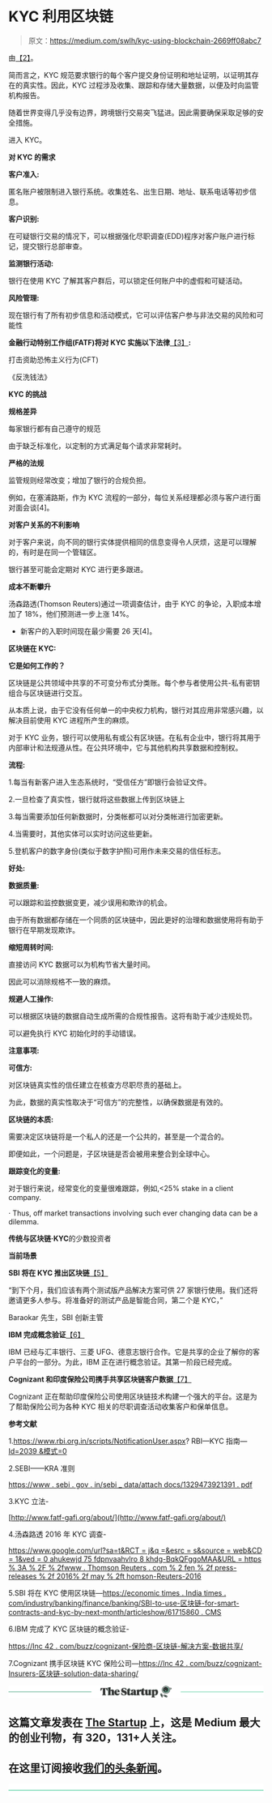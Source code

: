 # KYC 利用区块链

> 原文：<https://medium.com/swlh/kyc-using-blockchain-2669ff08abc7>

由[【2】](https://medium.com/u/85c891b1ddae#_REFERENCES)。

简而言之，KYC 规范要求银行的每个客户提交身份证明和地址证明，以证明其存在的真实性。因此，KYC 过程涉及收集、跟踪和存储大量数据，以便及时向监管机构报告。

随着世界变得几乎没有边界，跨境银行交易突飞猛进。因此需要确保采取足够的安全措施。

进入 KYC。

**对 KYC 的需求**

**客户准入:**

匿名账户被限制进入银行系统。收集姓名、出生日期、地址、联系电话等初步信息。

**客户识别:**

在可疑银行交易的情况下，可以根据强化尽职调查(EDD)程序对客户账户进行标记，提交银行总部审查。

**监测银行活动:**

银行在使用 KYC 了解其客户群后，可以锁定任何账户中的虚假和可疑活动。

**风险管理:**

现在银行有了所有初步信息和活动模式，它可以评估客户参与非法交易的风险和可能性

**金融行动特别工作组(FATF)将对 KYC 实施以下法律**[【3】](#_REFERENCES)**:**

打击资助恐怖主义行为(CFT)

《反洗钱法》

**KYC 的挑战**

**规格差异**

每家银行都有自己遵守的规范

由于缺乏标准化，以定制的方式满足每个请求非常耗时。

**严格的法规**

监管规则经常改变；增加了银行的合规负担。

例如，在塞浦路斯，作为 KYC 流程的一部分，每位关系经理都必须与客户进行面对面会谈[4]。

**对客户关系的不利影响**

对于客户来说，向不同的银行实体提供相同的信息变得令人厌烦，这是可以理解的，有时是在同一个管辖区。

银行甚至可能会定期对 KYC 进行更多跟进。

**成本不断攀升**

汤森路透(Thomson Reuters)通过一项调查估计，由于 KYC 的争论，入职成本增加了 18%，他们预测进一步上涨 14%。

*   新客户的入职时间现在最少需要 26 天[4]。

**区块链在 KYC:**

**它是如何工作的？**

区块链是公共领域中共享的不可变分布式分类账。每个参与者使用公共-私有密钥组合与区块链进行交互。

从本质上说，由于它没有任何单一的中央权力机构，银行对其应用非常感兴趣，以解决目前使用 KYC 进程所产生的麻烦。

对于 KYC 业务，银行可以使用私有或公有区块链。在私有企业中，银行将其用于内部审计和法规遵从性。在公共环境中，它与其他机构共享数据和控制权。

**流程:**

1.每当有新客户进入生态系统时，“受信任方”即银行会验证文件。

2.一旦检查了真实性，银行就将这些数据上传到区块链上

3.每当需要添加任何新数据时，分类帐都可以对分类帐进行加密更新。

4.当需要时，其他实体可以实时访问这些更新。

5.登机客户的数字身份(类似于数字护照)可用作未来交易的信任标志。

**好处:**

**数据质量:**

可以跟踪和监控数据变更，减少误用和欺诈的机会。

由于所有数据都存储在一个同质的区块链中，因此更好的治理和数据使用将有助于银行在早期发现欺诈。

**缩短周转时间:**

直接访问 KYC 数据可以为机构节省大量时间。

因此可以消除规格不一致的麻烦。

**规避人工操作:**

可以根据区块链的数据自动生成所需的合规性报告。这将有助于减少违规处罚。

可以避免执行 KYC 初始化时的手动错误。

**注意事项:**

**可信方:**

对区块链真实性的信任建立在核查方尽职尽责的基础上。

为此，数据的真实性取决于“可信方”的完整性，以确保数据是有效的。

**区块链的本质:**

需要决定区块链将是一个私人的还是一个公共的，甚至是一个混合的。

即便如此，一个问题是，子区块链是否会被用来整合到全球中心。

**跟踪变化的变量:**

对于银行来说，经常变化的变量很难跟踪，例如,<25% stake in a client company.

· Thus, off market transactions involving such ever changing data can be a dilemma.

**传统与区块链·KYC**的少数投资者

**当前场景**

**SBI 将在 KYC 推出区块链**[【5】](#_REFERENCES)

“到下个月，我们应该有两个测试版产品解决方案可供 27 家银行使用。我们还将邀请更多人参与。将准备好的测试产品是智能合同，第二个是 KYC，”

Baraokar 先生，SBI 创新主管

**IBM 完成概念验证**[【6】](#_REFERENCES)

IBM 已经与汇丰银行、三菱 UFG、德意志银行合作。它是共享的企业了解你的客户平台的一部分。为此，IBM 正在进行概念验证。其第一阶段已经完成。

**Cognizant 和印度保险公司携手共享区块链客户数据**[【7】](#_REFERENCES)

Cognizant 正在帮助印度保险公司使用区块链技术构建一个强大的平台。这是为了帮助保险公司为各种 KYC 相关的尽职调查活动收集客户和保单信息。

**参考文献**

1.https://www.rbi.org.in/scripts/NotificationUser.aspx? RBI—KYC 指南— [Id=2039 &模式=0](https://www.rbi.org.in/scripts/NotificationUser.aspx?Id=2039&Mode=0)

2.SEBI——KRA 准则

[https://www . sebi . gov . in/sebi _ data/attach docs/1329473921391 . pdf](https://www.sebi.gov.in/sebi_data/attachdocs/1329473921391.pdf)

3.KYC 立法-

[http://www.fatf-gafi.org/about/](http://www.fatf-gafi.org/about/)

4.汤森路透 2016 年 KYC 调查-

[https://www.google.com/url?sa=t&RCT = j&q =&esrc = s&source = web&CD = 1&ved = 0 ahukewjd 75 fdpnvaahvlro 8 khdg-BqkQFggoMAA&URL = https % 3A % 2F % 2fwww . Thomson Reuters . com % 2 fen % 2f press-releases % 2f 2016% 2f may % 2ft homson-Reuters-2016](https://www.google.com/url?sa=t&rct=j&q=&esrc=s&source=web&cd=1&ved=0ahUKEwjD75fdpNvaAhVLRo8KHdG-BqkQFggoMAA&url=https%3A%2F%2Fwww.thomsonreuters.com%2Fen%2Fpress-releases%2F2016%2Fmay%2Fthomson-reuters-2016-know-your-customer-surveys.html&usg=AOvVaw1ejrLdSZvFp4jyVOIpSb0Z)

5.SBI 将在 KYC 使用区块链—[https://economic times . India times . com/industry/banking/finance/banking/SBI-to-use-区块链-for-smart-contracts-and-kyc-by-next-month/articleshow/61715860 . CMS](https://economictimes.indiatimes.com/industry/banking/finance/banking/sbi-to-use-blockchain-for-smart-contracts-and-kyc-by-next-month/articleshow/61715860.cms)

6.IBM 完成了 KYC 区块链的概念验证-

[https://Inc 42 . com/buzz/cognizant-保险商-区块链-解决方案-数据共享/](https://inc42.com/buzz/cognizant-insurers-blockchain-solution-data-sharing/)

7.Cognizant 携手区块链 KYC 保险公司—[https://Inc 42 . com/buzz/cognizant-Insurers-区块链-solution-data-sharing/](https://inc42.com/buzz/cognizant-insurers-blockchain-solution-data-sharing/)

[![](img/308a8d84fb9b2fab43d66c117fcc4bb4.png)](https://medium.com/swlh)

## 这篇文章发表在 [The Startup](https://medium.com/swlh) 上，这是 Medium 最大的创业刊物，有 320，131+人关注。

## 在这里订阅接收[我们的头条新闻](http://growthsupply.com/the-startup-newsletter/)。

[![](img/b0164736ea17a63403e660de5dedf91a.png)](https://medium.com/swlh)